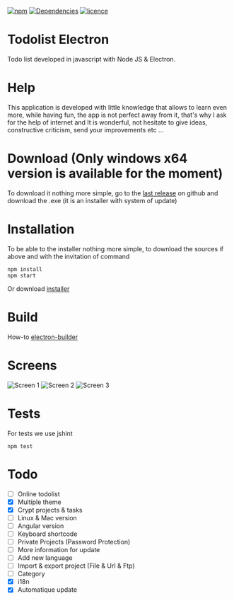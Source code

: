[![npm](https://img.shields.io/npm/v/npm.svg)]() [![Dependencies](https://david-dm.org/deathart/todolist-electron.svg)](https://david-dm.org/deathart/todolist-electron) 
[![licence](https://img.shields.io/badge/licence-GPL--3.0-blue.svg)]()

# Todolist Electron
Todo list developed in javascript with Node JS & Electron.

# Help
This application is developed with little knowledge that allows to learn even more, while having fun, the app is not perfect away from it, that's why I ask for the help of internet and It is wonderful, not hesitate to give ideas, constructive criticism, send your improvements etc ...

# Download (Only windows x64 version is available for the moment)
To download it nothing more simple, go to the [last release](https://github.com/deathart/todolist-electron/releases/latest) on github and download the .exe (it is an installer with system of update)

# Installation
To be able to the installer nothing more simple, to download the sources if above and with the invitation of command

    npm install
    npm start
    
Or download [installer](https://github.com/deathart/todolist-electron/releases/latest) 

# Build
How-to [electron-builder](https://github.com/electron-userland/electron-builder/wiki/Multi-Platform-Build)
    
# Screens
![Screen 1](https://img4.hostingpics.net/pics/979159Capture.png)
![Screen 2](https://img4.hostingpics.net/pics/763617Capture2.png)
![Screen 3](https://img11.hostingpics.net/pics/654625Capture3.png)

# Tests
For tests we use jshint

    npm test

# Todo
- [ ] Online todolist
- [x] Multiple theme
- [x] Crypt projects & tasks
- [ ] Linux & Mac version
- [ ] Angular version
- [ ] Keyboard shortcode
- [ ] Private Projects (Password Protection)
- [ ] More information for update
- [ ] Add new language
- [ ] Import & export project (File & Url & Ftp)
- [ ] Category
- [x] i18n
- [x] Automatique update
